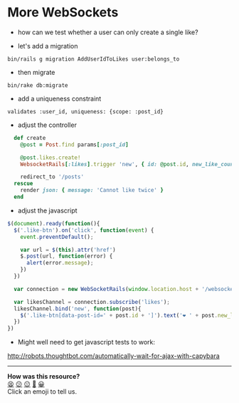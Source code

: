 More WebSockets
=============

* how can we test whether a user can only create a single like?

* let's add a migration

```
bin/rails g migration AddUserIdToLikes user:belongs_to
```

* then migrate

```
bin/rake db:migrate
```

* add a uniqueness constraint

```
validates :user_id, uniqueness: {scope: :post_id}
```

* adjust the controller

```ruby
  def create
    @post = Post.find params[:post_id]

    @post.likes.create!
    WebsocketRails[:likes].trigger 'new', { id: @post.id, new_like_count: @post.likes.count }

    redirect_to '/posts'
  rescue 
    render json: { message: 'Cannot like twice' }
  end
```

* adjust the javascript

```javascript
$(document).ready(function(){
  $('.like-btn').on('click', function(event) {
    event.preventDefault();

    var url = $(this).attr('href')
    $.post(url, function(error) {
      alert(error.message);
    })
  })

  var connection = new WebSocketRails(window.location.host + '/websocket');

  var likesChannel = connection.subscribe('likes');
  likesChannel.bind('new', function(post){
    $('.like-btn[data-post-id=' + post.id + ']').text('❤ ' + post.new_like_count);
  })
})
```

* Might well need to get javascript tests to work:

http://robots.thoughtbot.com/automatically-wait-for-ajax-with-capybara

<!-- BEGIN GENERATED SECTION DO NOT EDIT -->

---

**How was this resource?**  
[😫](https://airtable.com/shrUJ3t7KLMqVRFKR?prefill_Repository=course&prefill_File=walkthroughs/websockets2.md&prefill_Sentiment=😫) [😕](https://airtable.com/shrUJ3t7KLMqVRFKR?prefill_Repository=course&prefill_File=walkthroughs/websockets2.md&prefill_Sentiment=😕) [😐](https://airtable.com/shrUJ3t7KLMqVRFKR?prefill_Repository=course&prefill_File=walkthroughs/websockets2.md&prefill_Sentiment=😐) [🙂](https://airtable.com/shrUJ3t7KLMqVRFKR?prefill_Repository=course&prefill_File=walkthroughs/websockets2.md&prefill_Sentiment=🙂) [😀](https://airtable.com/shrUJ3t7KLMqVRFKR?prefill_Repository=course&prefill_File=walkthroughs/websockets2.md&prefill_Sentiment=😀)  
Click an emoji to tell us.

<!-- END GENERATED SECTION DO NOT EDIT -->
